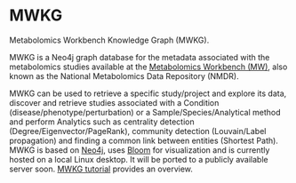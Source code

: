 # MWKG
Metabolomics Workbench Knowledge Graph (MWKG).

MWKG is a Neo4j graph database for the metadata associated with the metabolomics studies available at the <a href="https://www.metabolomicsworkbench.org/">Metabolomics Workbench (MW)</a>, also known as the National Metabolomics Data Repository (NMDR). 

MWKG can be used to retrieve a specific study/project and explore its data, discover and retrieve studies associated with a Condition (disease/phenotype/perturbation) or a Sample/Species/Analytical method and perform Analytics such as centrality detection (Degree/Eigenvector/PageRank), community detection (Louvain/Label propagation) and finding a common link between entities (Shortest Path). MWKG is based on <a href="https://neo4j.com/">Neo4j<a>, uses <a href="https://neo4j.com/docs/bloom-user-guide/current/about-bloom/">Bloom</a> for visualization and is currently hosted on a local Linux desktop. It will be ported to a publicly available server soon. <a href="https://sc-cfdewebdev.sdsc.edu/MW/docs/MWKG/MWKG-Graphdb_withLocalURL.pdf">MWKG tutorial</a> provides an overview.
